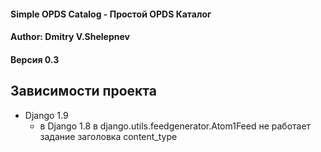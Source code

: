 #### Simple OPDS Catalog - Простой OPDS Каталог  
#### Author: Dmitry V.Shelepnev  
#### Версия 0.3


## Зависимости проекта
- Django 1.9 
    - в Django 1.8 в django.utils.feedgenerator.Atom1Feed не работает задание заголовка content_type
